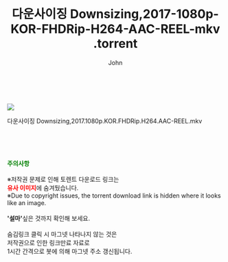 ﻿---
layout: post
title:  "                   다운사이징 Downsizing,2017-1080p-KOR-FHDRip-H264-AAC-REEL-mkv                .torrent"
author: John
categories: [ 영화 ]
tags: [  ]
image: https://torrentrj58.com/uploadfile/full/15183e8f0b9f13078520ab3d40bb6dca718f12fa.jpg 
description: "                   다운사이징 Downsizing,2017-1080p-KOR-FHDRip-H264-AAC-REEL-mkv                 torrent 정보 공유"
toc: true
toc_sticky: true
---

<br>
<p><img src="https://torrentrj58.com/uploadfile/full/15183e8f0b9f13078520ab3d40bb6dca718f12fa.jpg"/></p>
 다운사이징 Downsizing,2017.1080p.KOR.FHDRip.H264.AAC-REEL.mkv    
    
<br><br><br>
<p data-ke-size="size16"><b><span style="color: green;">주의사항</span></b><br /><br />※저작권 문제로 인해 토렌트 다운로드 링크는<br /><b><span style="color: red;">유사 이미지</span></b>에 숨겨뒀습니다.<br />※Due to copyright issues, the torrent download link is hidden where it looks like an image.<br /><br /><b>'설마'</b>싶은 것까지 확인해 보세요.<br /><br />숨김링크 클릭 시 마그넷 나타나지 않는 것은<br />저작권으로 인한 링크만료 자료로<br />1시간 간격으로 봇에 의해 마그넷 주소 갱신됩니다.</p>
